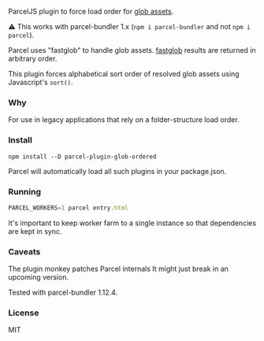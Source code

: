 ParcelJS plugin to force load order for [glob assets](https://en.parceljs.org/module_resolution.html#glob-file-paths).

:warning: This works with parcel-bundler 1.x (`npm i parcel-bundler` and not `npm i parcel`). 

Parcel uses "fastglob" to handle glob assets.  [fastglob](https://github.com/mrmlnc/fast-glob) results are returned in arbitrary order. 

This plugin forces alphabetical sort order of resolved glob assets using Javascript's `sort()`.

### Why
For use in legacy applications that rely on a folder-structure load order.
 
### Install
```
npm install --D parcel-plugin-glob-ordered
```
Parcel will automatically load all such plugins in your package.json.

### Running
```js
PARCEL_WORKERS=1 parcel entry.html
```
It's important to keep worker farm to a single instance so that dependencies are kept in sync.

### Caveats
The plugin monkey patches Parcel internals It might just break in an upcoming version.

Tested with parcel-bundler 1.12.4.

### License

MIT
